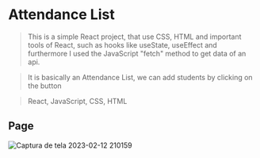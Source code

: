 # Attendance List

> This is a simple React project, that use CSS, HTML and important tools of React, such as hooks like useState, useEffect and furthermore I used the JavaScript "fetch" method to get data of an api.

> It is basically an Attendance List, we can add students by clicking on the button

> React, JavaScript, CSS, HTML


## Page
![Captura de tela 2023-02-12 210159](https://user-images.githubusercontent.com/83079059/218346164-f9981823-352f-45c7-a9ec-3f6ae5da611b.png)


